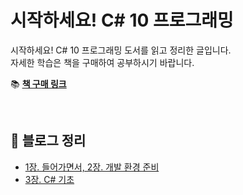 ﻿# 시작하세요! C# 10 프로그래밍

시작하세요! C# 10 프로그래밍 도서를 읽고 정리한 글입니다.  
자세한 학습은 책을 구매하여 공부하시기 바랍니다.

📚 **[책 구매 링크](https://product.kyobobook.co.kr/detail/S000200047759)**

<br>

## 📝 블로그 정리

- [1장. 들어가면서, 2장. 개발 환경 준비](https://shine94.tistory.com/418)
- [3장. C# 기초](https://shine94.tistory.com/419)
